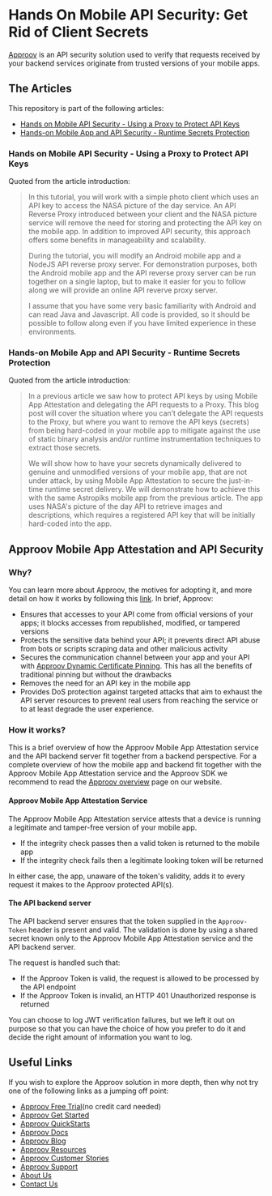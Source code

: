 # Hands On Mobile API Security: Get Rid of Client Secrets

[Approov](https://approov.io) is an API security solution used to verify that requests received by your backend services originate from trusted versions of your mobile apps.

## The Articles

This repository is part of the following articles:

* [Hands on Mobile API Security - Using a Proxy to Protect API Keys](https://approov.io/blog/hands-on-mobile-api-security-using-a-proxy-to-protect-api-keys)
* [Hands-on Mobile App and API Security - Runtime Secrets Protection](https://approov.io/blog/hands-on-mobile-app-and-api-security-runtime-secrets-protection)

### Hands on Mobile API Security - Using a Proxy to Protect API Keys

Quoted from the article introduction:

> In this tutorial, you will work with a simple photo client which uses an API key to access the NASA picture of the day service. An API Reverse Proxy introduced between your client and the NASA picture service will remove the need for storing and protecting the API key on the mobile app. In addition to improved API security, this approach offers some benefits in manageability and scalability.
>
> During the tutorial, you will modify an Android mobile app and a NodeJS API reverse proxy server. For demonstration purposes, both the Android mobile app and the API reverse proxy server can be run together on a single laptop, but to make it easier for you to follow along we will provide an online API reverve proxy server.
>
> I assume that you have some very basic familiarity with Android and can read Java and Javascript. All code is provided, so it should be possible to follow along even if you have limited experience in these environments.

### Hands-on Mobile App and API Security - Runtime Secrets Protection

Quoted from the article introduction:

> In a previous article we saw how to protect API keys by using Mobile App Attestation and delegating the API requests to a Proxy. This blog post will cover the situation where you can’t delegate the API requests to the Proxy, but where you want to remove the API keys (secrets) from being hard-coded in your mobile app to mitigate against the use of static binary analysis and/or runtime instrumentation techniques to extract those secrets.
>
> We will show how to have your secrets dynamically delivered to genuine and unmodified versions of your mobile app, that are not under attack, by using Mobile App Attestation to secure the just-in-time runtime secret delivery. We will demonstrate how to achieve this with the same Astropiks mobile app from the previous article. The app uses NASA's picture of the day API to retrieve images and descriptions, which requires a registered API key that will be initially hard-coded into the app.


## Approov Mobile App Attestation and API Security


### Why?

You can learn more about Approov, the motives for adopting it, and more detail on how it works by following this [link](https://approov.io/product). In brief, Approov:

* Ensures that accesses to your API come from official versions of your apps; it blocks accesses from republished, modified, or tampered versions
* Protects the sensitive data behind your API; it prevents direct API abuse from bots or scripts scraping data and other malicious activity
* Secures the communication channel between your app and your API with [Approov Dynamic Certificate Pinning](https://approov.io/docs/latest/approov-usage-documentation/#approov-dynamic-pinning). This has all the benefits of traditional pinning but without the drawbacks
* Removes the need for an API key in the mobile app
* Provides DoS protection against targeted attacks that aim to exhaust the API server resources to prevent real users from reaching the service or to at least degrade the user experience.


### How it works?

This is a brief overview of how the Approov Mobile App Attestation service and the API backend server fit together from a backend perspective. For a complete overview of how the mobile app and backend fit together with the Approov Mobile App Attestation service and the Approov SDK we recommend to read the [Approov overview](https://approov.io/product) page on our website.

#### Approov Mobile App Attestation Service

The Approov Mobile App Attestation service attests that a device is running a legitimate and tamper-free version of your mobile app.

* If the integrity check passes then a valid token is returned to the mobile app
* If the integrity check fails then a legitimate looking token will be returned

In either case, the app, unaware of the token's validity, adds it to every request it makes to the Approov protected API(s).

#### The API backend server

The API backend server ensures that the token supplied in the `Approov-Token` header is present and valid. The validation is done by using a shared secret known only to the Approov Mobile App Attestation service and the API backend server.

The request is handled such that:

* If the Approov Token is valid, the request is allowed to be processed by the API endpoint
* If the Approov Token is invalid, an HTTP 401 Unauthorized response is returned

You can choose to log JWT verification failures, but we left it out on purpose so that you can have the choice of how you prefer to do it and decide the right amount of information you want to log.


## Useful Links

If you wish to explore the Approov solution in more depth, then why not try one of the following links as a jumping off point:

* [Approov Free Trial](https://approov.io/signup)(no credit card needed)
* [Approov Get Started](https://approov.io/product/demo)
* [Approov QuickStarts](https://approov.io/docs/latest/approov-integration-examples/)
* [Approov Docs](https://approov.io/docs)
* [Approov Blog](https://approov.io/blog/)
* [Approov Resources](https://approov.io/resource/)
* [Approov Customer Stories](https://approov.io/customer)
* [Approov Support](https://approov.io/contact)
* [About Us](https://approov.io/company)
* [Contact Us](https://approov.io/contact)
